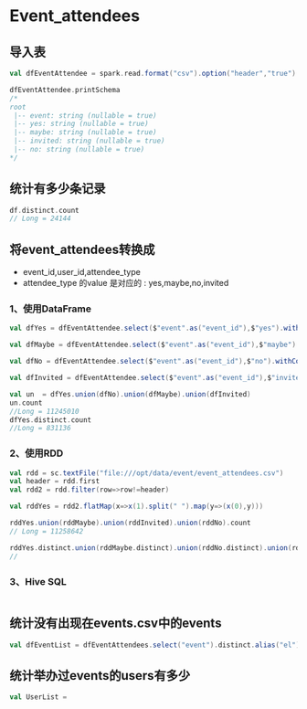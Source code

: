 # Event_attendees

## 导入表

```scala
val dfEventAttendee = spark.read.format("csv").option("header","true").load("file:///opt/data/events/event_attendees.csv")
```

```scala
dfEventAttendee.printSchema
/*
root
 |-- event: string (nullable = true)
 |-- yes: string (nullable = true)
 |-- maybe: string (nullable = true)
 |-- invited: string (nullable = true)
 |-- no: string (nullable = true)
*/
```

## 统计有多少条记录

```scala
df.distinct.count
// Long = 24144  
```

## 将event_attendees转换成

- event_id,user_id,attendee_type 
- attendee_type 的value 是对应的 : yes,maybe,no,invited

### 1、使用DataFrame

```scala
val dfYes = dfEventAttendee.select($"event".as("event_id"),$"yes").withColumn("user_id",explode(split($"yes"," "))).filter($"user_id".isNotNull).withColumn("attend_type",lit("yes")).drop("yes")

val dfMaybe = dfEventAttendee.select($"event".as("event_id"),$"maybe").withColumn("user_id",explode(split($"maybe"," "))).filter($"user_id".isNotNull).withColumn("attend_type",lit("maybe")).drop("	maybe")

val dfNo = dfEventAttendee.select($"event".as("event_id"),$"no").withColumn("user_id",explode(split($"no"," "))).filter($"user_id".isNotNull).withColumn("attend_type",lit("no")).drop("no")

val dfInvited = dfEventAttendee.select($"event".as("event_id"),$"invited").withColumn("user_id",explode(split($"invited"," "))).filter($"user_id".isNotNull).withColumn("attend_type",lit("invited")).drop("invited")

val un  = dfYes.union(dfNo).union(dfMaybe).union(dfInvited)
un.count
//Long = 11245010  
dfYes.distinct.count
//Long = 831136  

```

### 2、使用RDD

```scala
val rdd = sc.textFile("file:///opt/data/event/event_attendees.csv")
val header = rdd.first
val rdd2 = rdd.filter(row=>row!=header)

val rddYes = rdd2.flatMap(x=>x(1).split(" ").map(y=>(x(0),y)))

rddYes.union(rddMaybe).union(rddInvited).union(rddNo).count
// Long = 11258642  

rddYes.distinct.union(rddMaybe.distinct).union(rddNo.distinct).union(rddInvited.distinct).filter(_._2!="").count
//
```

### 3、Hive SQL

```sql

```

## 统计没有出现在events.csv中的events

```scala
val dfEventList = dfEventAttendees.select("event").distinct.alias("el").join("dfEvent".select("event_id").alias("er"),$"el.event"==$"er.event_id","left_outer").filter($"er".isNull)
```

## 统计举办过events的users有多少

```scala
val UserList = 
```



